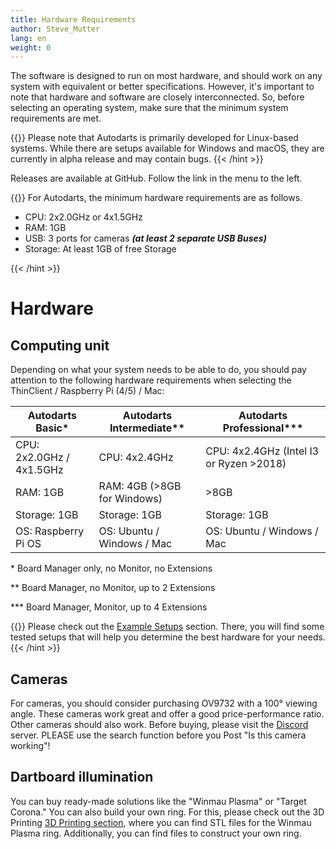 ```yaml
---
title: Hardware Requirements
author: Steve_Mutter
lang: en
weight: 0
---
```


The software is designed to run on most hardware, and should work on any system with equivalent or better specifications.
However, it's important to note that hardware and software are closely interconnected.
So, before selecting an operating system, make sure that the minimum system requirements are met.

{{<hint type=note icon=gdoc_info_outline >}}
Please note that Autodarts is primarily developed for Linux-based systems. While there are setups available for Windows and macOS, they are currently in alpha release and may contain bugs.
{{< /hint >}}

Releases are available at GitHub.
Follow the link in the menu to the left.

{{<hint type=important icon=gdoc_error_outline >}}
For Autodarts, the minimum hardware requirements are as follows.

- CPU: 2x2.0GHz or 4x1.5GHz
- RAM: 1GB
- USB: 3 ports for cameras ***(at least 2 separate USB Buses)***
- Storage: At least 1GB of free Storage

{{< /hint >}}

# Hardware

## Computing unit

Depending on what your system needs to be able to do, you should pay attention to the following hardware requirements when selecting the ThinClient / Raspberry Pi (4/5) / Mac:

| Autodarts Basic\*        | Autodarts Intermediate\*\*  | Autodarts Professional\*\*\*            |
| ------------------------ | --------------------------- | --------------------------------------- |
| CPU: 2x2.0GHz / 4x1.5GHz | CPU: 4x2.4GHz               | CPU: 4x2.4GHz (Intel I3 or Ryzen >2018) |
| RAM: 1GB                 | RAM: 4GB (>8GB for Windows) | >8GB                                    |
| Storage: 1GB             | Storage: 1GB                | Storage: 1GB                            |
| OS: Raspberry Pi OS      | OS: Ubuntu / Windows / Mac  | OS: Ubuntu / Windows / Mac              |

\* Board Manager only, no Monitor, no Extensions

\*\* Board Manager, no Monitor, up to 2 Extensions

\*\*\* Board Manager, Monitor, up to 4 Extensions

{{<hint type=note icon=gdoc_info_outline >}}
Please check out the [Example Setups](/getting-started/example-setups/) section. There, you will find some tested setups that will help you determine the best hardware for your needs.
{{< /hint >}}

## Cameras

For cameras, you should consider purchasing OV9732 with a 100° viewing angle. These cameras work great and offer a good price-performance ratio. Other cameras should also work. Before buying, please visit the [Discord](https://discord.com/invite/autodarts) server. PLEASE use the search function before you Post "Is this camera working"!

## Dartboard illumination

You can buy ready-made solutions like the "Winmau Plasma" or "Target Corona." You can also build your own ring. For this, please check out the 3D Printing [3D Printing section](/3d-printing/), where you can find STL files for the Winmau Plasma ring. Additionally, you can find files to construct your own ring.

